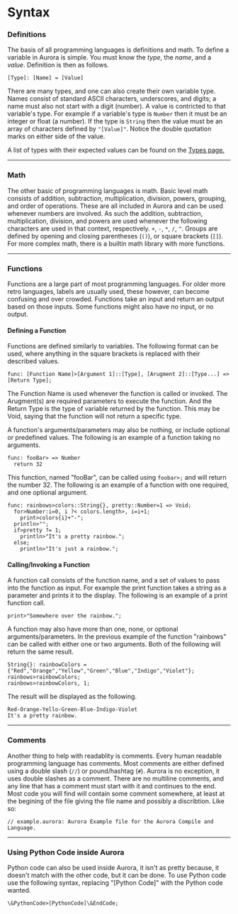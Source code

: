 # Syntax

### Definitions

The basis of all programming languages is definitions and math.
To define a variable in Aurora is simple.
You must know the *type*, the *name*, and a *value*.
Definition is then as follows.
```aurora
[Type]: [Name] = [Value]
```
There are many types, and one can also create their own variable type.
Names consist of standard ASCII characters, underscores, and digits;
a name must also not start with a digit (number).
A value is contricted to that variable's type.
For example if a variable's type is `Number` then it must be an integer or float (a number).
If the type is `String` then the value must be an array of characters defined by `"[Value]"`.
Notice the double quotation marks on either side of the value.

A list of types with their expected values can be found on the [Types page.](http://auroracompiler.rtfd.io/en/latest/types)

-------
### Math

The other basic of programming languages is math.
Basic level math consists of addition, subtraction, multiplication, division, powers, grouping, and order of operations.
These are all included in Aurora and can be used whenever numbers are involved.
As such the addition, subtraction, multiplication, division, and powers are used whenever the following characters are used in that context, respectively. `+`, `-`, `*`, `/`, `^`. 
Groups are defined by opening and closing parentheses (`()`), or square brackets (`[]`).
For more complex math, there is a builtin math library with more functions. 

------
### Functions

Functions are a large part of most programming languages.
For older more retro languages, labels are usually used, these however, can become confusing and over crowded.
Functions take an input and return an output based on those inputs.
Some functions might also have no input, or no output.

#### Defining a Function

Functions are defined similarly to variables.
The following format can be used, where anything in the square brackets is replaced with their described values.
```aurora
func: [Function Name]>[Argument 1]::[Type], [Arugment 2]::[Type...] => [Return Type];
```
The Function Name is used whenever the function is called or invoked.
The Arugment(s) are required parameters to execute the function.
And the Return Type is the type of variable returned by the function.
This may be Void, saying that the function will not return a specific type.

A function's arguments/parameters may also be nothing, or include optional or predefined values.
The following is an example of a function taking no arguments.
```aurora
func: fooBar> => Number
  return 32
```
This function, named "fooBar", can be called using `foobar>;` and will return the number 32.
The following is an example of a function with one required, and one optional argument.
```aurora
func: rainbows>colors::String{}, pretty::Number=1 => Void;
  for>Number:i=0, i ?< colors.length>, i=i+1;
    print>colors{i}+"-";
  println>"";
  if>pretty ?= 1;
    println>"It's a pretty rainbow.";
  else;
    println>"It's just a rainbow.";
```

#### Calling/Invoking a Function

A function call consists of the function name, and a set of values to pass into the function as input.
For example the print function takes a string as a parameter and prints it to the display.
The following is an example of a print function call.
```aurora
print>"Somewhere over the rainbow.";
```
A function may also have more than one, none, or optional arguments/parameters.
In the previous example of the function "rainbows" can be called with either one or two arguments.
Both of the following will return the same result.
```aurora
String{}: rainbowColors = {"Red","Orange","Yellow","Green","Blue","Indigo","Violet"};
rainbows>rainbowColors;
rainbows>rainbowColors, 1;
```
The result will be displayed as the following.
```aurora
Red-Orange-Yello-Green-Blue-Indigo-Violet
It's a pretty rainbow.
```

------
### Comments

Another thing to help with readablity is comments.
Every human readable programming language has comments.
Most comments are either defined using a double slash (`//`) or pound/hashtag (`#`).
Aurora is no exception, it uses double slashes as a comment.
There are no multiline comments, and any line that has a comment must start with it and continues to the end.
Most code you will find will contain some comment somewhere, at least at the begining of the file giving the file name and possibly a discribtion.
Like so:
```
// example.aurora: Aurora Example file for the Aurora Compile and Language. 
```

------
### Using Python Code inside Aurora

Python code can also be used inside Aurora, it isn't as pretty because, it doesn't match with the other code, but it can be done.
To use Python code use the following syntax, replacing "[Python Code]" with the Python code wanted.
```aurora
\&PythonCode>[PythonCode]\&EndCode;
```
